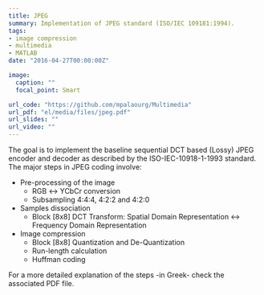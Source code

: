 ```yaml
---
title: JPEG
summary: Implementation of JPEG standard (ISO/IEC 109181:1994).
tags:
- image compression
- multimedia
- MATLAB
date: "2016-04-27T00:00:00Z"

image:
  caption: ""
  focal_point: Smart

url_code: "https://github.com/mpalaourg/Multimedia"
url_pdf: "el/media/files/jpeg.pdf"
url_slides: ""
url_video: ""
---
```


The goal is to implement the baseline sequential DCT based (Lossy) JPEG encoder and decoder as described by the ISO-IEC-10918-1-1993 standard. The major steps in JPEG coding involve:
- Pre-processing of the image
  - RGB ↔ YCbCr conversion
  - Subsampling 4:4:4, 4:2:2 and 4:2:0
- Samples dissociation
  - Block \[8x8\] DCT Transform: Spatial Domain Representation ↔ Frequency Domain Representation
- Image compression
  - Block \[8x8\] Quantization and De-Quantization
  - Run-length calculation
  - Huffman coding

For a more detailed explanation of the steps -in Greek- check the associated PDF file.
